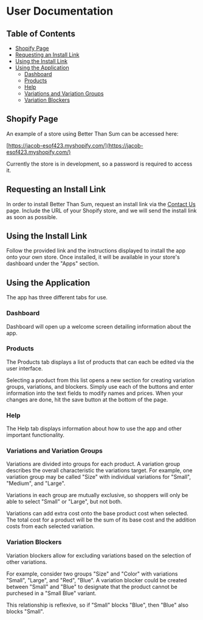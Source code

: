 # User Documentation

## Table of Contents
- [Shopify Page](#shopify-page)
- [Requesting an Install Link](#requesting-an-install-link)
- [Using the Install Link](#using-the-install-link)
- [Using the Application](#using-the-application)
  * [Dashboard](#dashboard)
  * [Products](#products)
  * [Help](#help)
  * [Variations and Variation Groups](#variations-and-variation-groups)
  * [Variation Blockers](#variation-blockers)

## Shopify Page
An example of a store using Better Than Sum can be accessed here:

[https://jacob-esof423.myshopify.com/](https://jacob-esof423.myshopify.com/)

Currently the store is in development, so a password is required to access it. 


## Requesting an Install Link
In order to install Better Than Sum, request an install link via the [Contact Us](https://jacob-esof423.myshopify.com/pages/contact) page. 
Include the URL of your Shopify store, and we will send the install link as soon as possible.


## Using the Install Link
Follow the provided link and the instructions displayed to install the app onto your own store. 
Once installed, it will be available in your store's dashboard under the "Apps" section. 


## Using the Application
The app has three different tabs for use. 
### Dashboard
Dashboard will open up a welcome screen detailing information about the app.
### Products
The Products tab displays a list of products that can each be edited via the user interface. 

Selecting a product from this list opens a new section for creating variation groups, variations, and blockers. 
Simply use each of the buttons and enter information into the text fields to modify names and prices. 
When your changes are done, hit the save button at the bottom of the page.

### Help
The Help tab displays information about how to use the app and other important functionality.


### Variations and Variation Groups
Variations are divided into groups for each product. A variation group describes the overall characteristic the variations target.
For example, one variation group may be called "Size" with individual variations for "Small", "Medium", and "Large".

Variations in each group are mutually exclusive, so shoppers will only be able to select "Small" or "Large", but not both.

Variations can add extra cost onto the base product cost when selected. The total cost for a product will be the sum of its 
base cost and the addition costs from each selected variation. 

### Variation Blockers
Variation blockers allow for excluding variations based on the selection of other variations. 

For example, consider two groups "Size" and "Color" with variations "Small", "Large", and "Red", "Blue".
A variation blocker could be created between "Small" and "Blue" to designate that the product cannot be purchesed in a "Small Blue" variant.

This relationship is reflexive, so if "Small" blocks "Blue", then "Blue" also blocks "Small".

